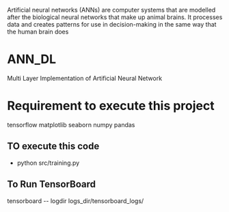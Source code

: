 Artificial neural networks (ANNs) are computer systems that are modelled after the biological neural networks that make up animal brains. It processes data and creates patterns for use in decision-making in the same way that the human brain does

# ANN_DL
Multi Layer Implementation of Artificial Neural Network


# Requirement to execute this project
tensorflow
matplotlib
seaborn
numpy
pandas

## TO execute this code
- python src/training.py

## To Run TensorBoard
tensorboard -- logdir logs_dir/tensorboard_logs/
